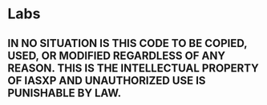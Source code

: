 # Labs

## IN NO SITUATION IS THIS CODE TO BE COPIED, USED, OR MODIFIED REGARDLESS OF ANY REASON. THIS IS THE INTELLECTUAL PROPERTY OF IASXP AND UNAUTHORIZED USE IS PUNISHABLE BY LAW.
